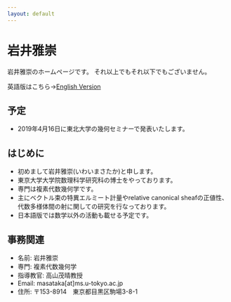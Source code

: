 ```yaml
---
layout: default
---
```




# **岩井雅崇**
岩井雅崇のホームページです。
それ以上でもそれ以下でもございません。

英語版はこちら→[English Version](https://masataka123.github.io/blog3_e/)

## **予定**
- 2019年4月16日に東北大学の幾何セミナーで発表いたします。

## **はじめに**
- 初めまして岩井雅崇(いわいまさたか)と申します。
- 東京大学大学院数理科学研究科の博士をやっております。
- 専門は複素代数幾何学です。
- 主にベクトル束の特異エルミート計量やrelative canonical sheafの正値性、代数多様体間の射に関しての研究を行なっております。
- 日本語版では数学以外の活動も載せる予定です。

## **事務関連**
- 名前: 岩井雅崇
- 専門: 複素代数幾何学
- 指導教官: 高山茂晴教授
- Email: masataka[at]ms.u-tokyo.ac.jp
- 住所: 〒153-8914　東京都目黒区駒場3-8-1


